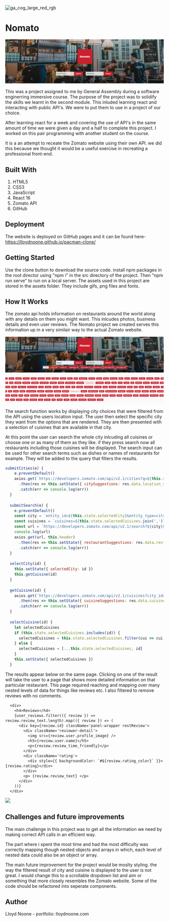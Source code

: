![ga_cog_large_red_rgb](https://cloud.githubusercontent.com/assets/40461/8183776/469f976e-1432-11e5-8199-6ac91363302b.png)

# Nomato

![image](https://github.com/lloydnoone/ga-restaurants-react/blob/master/Screenshot%202019-10-14%20at%2021.27.41.png?raw=true)

This was a project assigned to me by General Assembly during a software enginerring immersive course. The purpose of the project was to solidify the skills we learnt in the second module. This inluded learning react and interacting with public API's. We were to put them to use in a project of our choice. 

After learning react for a week and covering the use of API's in the same amount of time we were given a day and a half to complete this project. I worked on this pair programming with another student on the course.

It is a an attempt to receate the Zomato website using their own API. we did this because we thought it would be a useful exercise in recreating a professional front-end. 

## Built With

1. HTML5
2. CSS3
3. JavaScript
4. React 16
5. Zomato API
6. GitHub

## Deployment

The website is deployed on GitHub pages and it can be found here- https://lloydnoone.github.io/pacman-clone/

## Getting Started

Use the clone button to download the source code. install npm packages in the root director using "npm i" in the src directory of the project. Then "npm run serve" to run on a local server. The assets used in this project are stored in the assets folder. They include gifs, png files and fonts.

## How It Works

The zomato api holds information on restaurants around the world along with any details on them you might want. This inlcudes photos, business details and even user reviews. The Nomato project we created serves this information up in a very similair way to the actual Zomato website.

![](https://github.com/lloydnoone/ga-restaurants-react/blob/master/Screenshot%202019-10-14%20at%2021.38.44.png?raw=true)


The search function works by displaying city choices that were filtered from the API using the users location input. The user then select the specific city they want from the options that are rendered. They are then presented with a selection of cuisines that are available in that city. 

At this point the user can search the whole city inlcuding all cuisines or choose one or as many of them as they like. if they press search now all restaurants including those cuisines will be displayed. The search input can be used for other search terms such as dishes or names of restaurants for example. They will be added to the query that filters the results.



```javascript
submitCities(e) {
    e.preventDefault()
    axios.get(`https://developers.zomato.com/api/v2.1/cities?q=${this.state.searchCities}`, this.header)
      .then(res => this.setState({ citySuggestions: res.data.location_suggestions }))
      .catch(err => console.log(err))
  }

  submitSearch(e) {
    e.preventDefault()
    const city = `entity_id=${this.state.selectedCity}&entity_type=city`
    const cuisines = `cuisines=${this.state.selectedCuisines.join(',')}`
    const url = `https://developers.zomato.com/api/v2.1/search?${city}&q=${this.state.searchTerm}&${cuisines}`
    console.log(url)
    axios.get(url, this.header)
      .then(res => this.setState({ restaurantSuggestions: res.data.restaurants }))
      .catch(err => console.log(err))
  }

  selectCity(id) {
    this.setState({ selectedCity: id })
    this.getCuisine(id)
  }

  getCuisine(id) {
    axios.get(`https://developers.zomato.com/api/v2.1/cuisines?city_id=${id}`, this.header)
      .then(res => this.setState({ cuisineSuggestions: res.data.cuisines }))
      .catch(err => console.log(err))
  }

  selectCuisine(id) {
    let selectedCuisines
    if (this.state.selectedCuisines.includes(id)) {
      selectedCuisines = this.state.selectedCuisines.filter(cui => cui !== id)
    } else {
      selectedCuisines = [...this.state.selectedCuisines, id]
    }
    this.setState({ selectedCuisines })
  }
```

The results appear below on the same page. Clicking on one of the result will take the user to a page that shows more detailed information on that particular restaurant. This page required reaching and mapping over many nested levels of data for things like reviews etc. I also filtered to remove reviews with no comments.

```javascripts
  <div>
    <h4>Reviews</h4>
    {user_reviews.filter(({ review }) => review.review_text.length).map(({ review }) => (
      <div key={review.id} className='panel-wrapper restReview'>
        <div className='reviewer-detail'>
          <img src={review.user.profile_image} />
          <h5>{review.user.name}</h5>
          <p>{review.review_time_friendly}</p>
        </div>
        <div className='rating'>
          <div style={{ backgroundColor: `#${review.rating_color}` }}>{review.rating}</div>
        </div>
        <p> {review.review_text} </p>
      </div>
    ))}
  </div>
```

![](leveleditor.gif)

## Challenges and future improvements

The main challenge in this project was to get all the information we need by making correct API calls in an efficient way. 

The part where i spent the most time and had the most difficulty was correctly mapping though nested objects and arrays in which, each level of nested data could also be an object or array.  

The main future improvement for the project would be moslty styling. the way the filtered result of city and cuisine is displayed to the user is not great. I would change this to a scrollable dropdown list and aim or something that more closely resembles the Zomato website. Some of the code should be refactored into seperate components.


## Author 

Lloyd Noone - portfolio: lloydnoone.com
